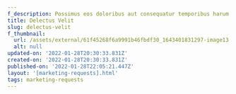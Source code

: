 ```yaml
---
f_description: Possimus eos doloribus aut consequatur temporibus harum et et aut. A e
title: Delectus Velit
slug: delectus-velit
f_thumbnail:
  url: /assets/external/61f45268f6a9991b46fbdf30_1643401831297-image13.jpg
  alt: null
updated-on: '2022-01-28T20:30:33.831Z'
created-on: '2022-01-28T20:30:33.831Z'
published-on: '2022-01-28T22:05:21.447Z'
layout: '[marketing-requests].html'
tags: marketing-requests
---
```



